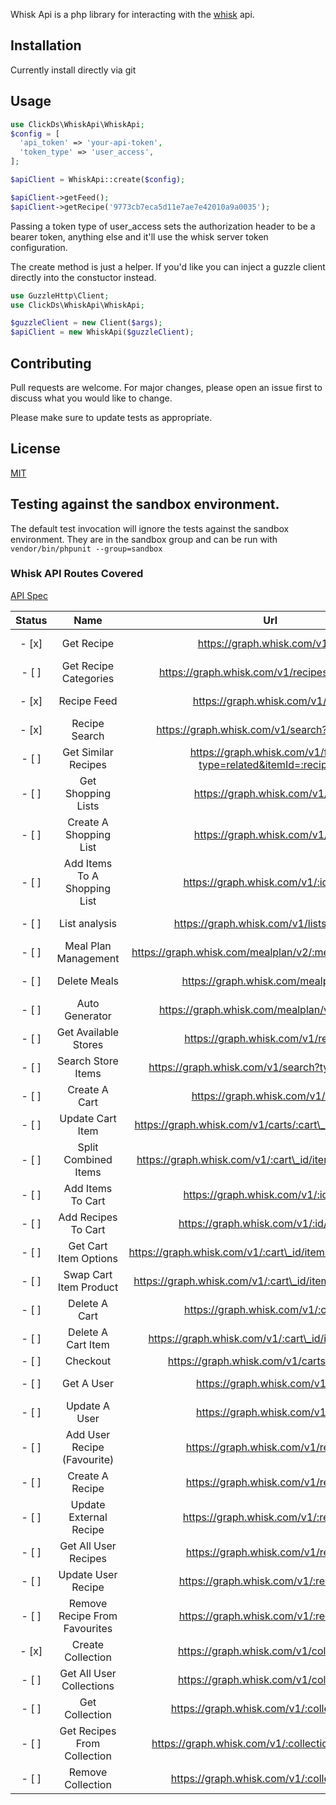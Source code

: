 Whisk Api is a php library for interacting with the [whisk](https://whisk.com) api.

## Installation

Currently install directly via git

## Usage

```php
use ClickDs\WhiskApi\WhiskApi;
$config = [
  'api_token' => 'your-api-token',
  'token_type' => 'user_access',
];

$apiClient = WhiskApi::create($config);

$apiClient->getFeed();
$apiClient->getRecipe('9773cb7eca5d11e7ae7e42010a9a0035');
```

Passing a token type of user_access sets the authorization header to be a bearer token, anything else and it'll use the whisk server token configuration.

The create method is just a helper. If you'd like you can inject a guzzle client directly into the constuctor instead.

```php
use GuzzleHttp\Client;
use ClickDs\WhiskApi\WhiskApi;

$guzzleClient = new Client($args);
$apiClient = new WhiskApi($guzzleClient);
```

## Contributing

Pull requests are welcome. For major changes, please open an issue first to discuss what you would like to change.

Please make sure to update tests as appropriate.

## License

[MIT](./LICENSE.md)

## Testing against the sandbox environment.

The default test invocation will ignore the tests against the sandbox environment. They are in the sandbox group and can be run with `vendor/bin/phpunit --group=sandbox`

### Whisk API Routes Covered

[API Spec](https://api.whisk.com/spec/)

| **Status** |           **Name**            |                            **Url**                            |                                     **Dev Docs**                                      |
| :--------: | :---------------------------: | :-----------------------------------------------------------: | :-----------------------------------------------------------------------------------: |
|   - [x]    |          Get Recipe           |                https://graph.whisk.com/v1/:id                 |                https://docs.whisk.com/api/recipes/get-recipe-nutrition                |
|   - [ ]    |     Get Recipe Categories     |         https://graph.whisk.com/v1/recipes/categories         |                 https://docs.whisk.com/api/recipes/recipe-categories                  |
|   - [x]    |          Recipe Feed          |                https://graph.whisk.com/v1/feed                |                https://docs.whisk.com/api/recipe-discovery/recipe-feed                |
|   - [x]    |         Recipe Search         |         https://graph.whisk.com/v1/search?type=recipe         |               https://docs.whisk.com/api/recipe-discovery/recipe-search               |
|   - [ ]    |      Get Similar Recipes      | https://graph.whisk.com/v1/feed?type=related&itemId=:recipeId |            https://docs.whisk.com/api/recipe-discovery/get-similar-recipes            |
|   - [ ]    |      Get Shopping Lists       |               https://graph.whisk.com/v1/lists                |             https://docs.whisk.com/api/shopping-lists/get-shopping-lists              |
|   - [ ]    |    Create A Shopping List     |               https://graph.whisk.com/v1/lists                |           https://docs.whisk.com/api/shopping-lists/create-a-shopping-list            |
|   - [ ]    | Add Items To A Shopping List  |             https://graph.whisk.com/v1/:id/items              |        https://docs.whisk.com/api/shopping-lists/add-items-to-a-shopping-list         |
|   - [ ]    |         List analysis         |           https://graph.whisk.com/v1/lists/analyze            |                https://docs.whisk.com/api/shopping-lists/list-analysis                |
|   - [ ]    |     Meal Plan Management      |   https://graph.whisk.com/mealplan/v2/:meal\_plan\_id/meal    |              https://docs.whisk.com/api/meal-plans/meal-plan-management               |
|   - [ ]    |         Delete Meals          |              https://graph.whisk.com/mealplan/v2              |                  https://docs.whisk.com/api/meal-plans/delete-meals                   |
|   - [ ]    |        Auto Generator         |         https://graph.whisk.com/mealplan/v2/generate          |                 https://docs.whisk.com/api/meal-plans/auto-generator                  |
|   - [ ]    |     Get Available Stores      |             https://graph.whisk.com/v1/retailers              |               https://docs.whisk.com/api/retailers/get-available-stores               |
|   - [ ]    |      Search Store Items       |       https://graph.whisk.com/v1/search?type=storeItem        |                https://docs.whisk.com/api/retailers/search-store-items                |
|   - [ ]    |         Create A Cart         |               https://graph.whisk.com/v1/carts                |                    https://docs.whisk.com/api/carts/create-a-cart                     |
|   - [ ]    |       Update Cart Item        |  https://graph.whisk.com/v1/carts/:cart\_id/items/:item\_id   |                   https://docs.whisk.com/api/carts/update-cart-item                   |
|   - [ ]    |     Split Combined Items      |  https://graph.whisk.com/v1/:cart\_id/items/:item\_id/split   |                 https://docs.whisk.com/api/carts/split-combined-items                 |
|   - [ ]    |       Add Items To Cart       |             https://graph.whisk.com/v1/:id/items              |                  https://docs.whisk.com/api/carts/add-items-to-cart                   |
|   - [ ]    |      Add Recipes To Cart      |            https://graph.whisk.com/v1/:id/recipes             |                 https://docs.whisk.com/api/carts/add-recipes-to-cart                  |
|   - [ ]    |     Get Cart Item Options     | https://graph.whisk.com/v1/:cart\_id/items/:item\_id/options  |                https://docs.whisk.com/api/carts/get-cart-item-options                 |
|   - [ ]    |    Swap Cart Item Product     |   https://graph.whisk.com/v1/:cart\_id/items/:item\_id/swap   |                https://docs.whisk.com/api/carts/swap-cart-item-product                |
|   - [ ]    |         Delete A Cart         |             https://graph.whisk.com/v1/:cart\_id              |             https://docs.whisk.com/api/carts/delete-a-cart-or-a-cart-item             |
|   - [ ]    |      Delete A Cart Item       |     https://graph.whisk.com/v1/:cart\_id/items/:item\_id      |             https://docs.whisk.com/api/carts/delete-a-cart-or-a-cart-item             |
|   - [ ]    |           Checkout            |           https://graph.whisk.com/v1/carts/checkout           |                       https://docs.whisk.com/api/carts/checkout                       |
|   - [ ]    |          Get A User           |                 https://graph.whisk.com/v1/me                 |                   https://docs.whisk.com/api/user-model/get-a-user                    |
|   - [ ]    |         Update A User         |                 https://graph.whisk.com/v1/me                 |                  https://docs.whisk.com/api/user-model/update-a-user                  |
|   - [ ]    |  Add User Recipe (Favourite)  |              https://graph.whisk.com/v1/recipes               |        https://docs.whisk.com/api/user-recipes-and-collections/add-user-recipe        |
|   - [ ]    |        Create A Recipe        |              https://graph.whisk.com/v1/recipes               |        https://docs.whisk.com/api/user-recipes-and-collections/create-a-recipe        |
|   - [ ]    |    Update External Recipe     |             https://graph.whisk.com/v1/:recipeId              |         https://docs.whisk.com/api/user-recipes-and-collections/updaterecipe          |
|   - [ ]    |     Get All User Recipes      |              https://graph.whisk.com/v1/recipes               |     https://docs.whisk.com/api/user-recipes-and-collections/get-all-user-recipes      |
|   - [ ]    |      Update User Recipe       |            https://graph.whisk.com/v1/:recipe\_id             |      https://docs.whisk.com/api/user-recipes-and-collections/update-user-recipe       |
|   - [ ]    | Remove Recipe From Favourites |            https://graph.whisk.com/v1/:recipe\_id             | https://docs.whisk.com/api/user-recipes-and-collections/remove-recipe-from-favorites  |
|   - [x]    |       Create Collection       |            https://graph.whisk.com/v1/collections             |       https://docs.whisk.com/api/user-recipes-and-collections/create-collection       |
|   - [ ]    |   Get All User Collections    |            https://graph.whisk.com/v1/collections             |   https://docs.whisk.com/api/user-recipes-and-collections/get-all-user-collections    |
|   - [ ]    |        Get Collection         |          https://graph.whisk.com/v1/:collection\_id           |        https://docs.whisk.com/api/user-recipes-and-collections/get-collection         |
|   - [ ]    |  Get Recipes From Collection  |      https://graph.whisk.com/v1/:collection\_id/recipes       | https://docs.whisk.com/api/user-recipes-and-collections/get-recipes-from-a-collection |
|   - [ ]    |       Remove Collection       |          https://graph.whisk.com/v1/:collection\_id           |       https://docs.whisk.com/api/user-recipes-and-collections/remove-collection       |
